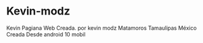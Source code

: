 # Kevin-modz
Kevin
Pagiana Web Creada. por kevin modz 
Matamoros Tamaulipas México
Creada Desde android 10 mobil
